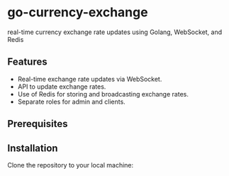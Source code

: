 # go-currency-exchange

real-time currency exchange rate updates using Golang, WebSocket, and Redis

## Features

- Real-time exchange rate updates via WebSocket.
- API to update exchange rates.
- Use of Redis for storing and broadcasting exchange rates.
- Separate roles for admin and clients.

## Prerequisites

## Installation

Clone the repository to your local machine:

